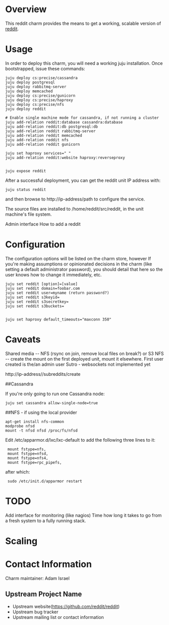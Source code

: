 # Overview

This reddit charm provides the means to get a working, scalable version of [reddit](https://github.com/reddit/reddit).

# Usage

In order to deploy this charm, you will need a working juju installation. Once bootstrapped, issue these commands:

    juju deploy cs:precise/cassandra    
    juju deploy postgresql
    juju deploy rabbitmq-server
    juju deploy memcached
    juju deploy cs:precise/gunicorn
    juju deploy cs:precise/haproxy
    juju deploy cs:precise/nfs
    juju deploy reddit

    # Enable single machine mode for cassandra, if not running a cluster
    juju add-relation reddit:database cassandra:database
    juju add-relation reddit:db postgresql:db
    juju add-relation reddit rabbitmq-server
    juju add-relation reddit memcached
    juju add-relation reddit nfs    
    juju add-relation reddit gunicorn    

    juju set haproxy services=" "
    juju add-relation reddit:website haproxy:reverseproxy
    
    
    juju expose reddit

After a successful deployment, you can get the reddit unit IP address with:

    juju status reddit

and then browse to http://ip-address/path to configure the service. 

The source files are installed to /home/reddit/src/reddit, in the unit machine's file system.

Admin interface
How to add a reddit

# Configuration

The configuration options will be listed on the charm store, however If you're making assumptions or opinionated decisions in the charm (like setting a default administrator password), you should detail that here so the user knows how to change it immediately, etc.

    juju set reddit [option]=[value]
    juju set reddit domain=foobar.com
    juju set reddit user=myname (return password?)
    juju set reddit s3keyid=
    juju set reddit s3secretkey=
    juju set reddit s3buckets=


    juju set haproxy default_timeouts="maxconn 350"

# Caveats
Shared media -- NFS (rsync on join, remove local files on break?) or S3
NFS -- create the mount on the first deployed unit, mount it elsewhere.
First user created is the/an admin user
Sutro - websockets not implemented yet

http://ip-address//subreddits/create

##Cassandra

If you're only going to run one Cassandra node:

    juju set cassandra allow-single-node=true

##NFS - if using the local provider

    apt-get install nfs-common
    modprobe nfsd
    mount -t nfsd nfsd /proc/fs/nfsd

Edit /etc/apparmor.d/lxc/lxc-default to add the following three lines to it:

     mount fstype=nfs,
     mount fstype=nfsd,
     mount fstype=nfs4,
     mount fstype=rpc_pipefs,

after which:

     sudo /etc/init.d/apparmor restart

# TODO

Add interface for monitoring (like nagios)
Time how long it takes to go from a fresh system to a fully running stack.

# Scaling

# Contact Information

Charm maintainer: Adam Israel

## Upstream Project Name

- Upstream website(https://github.com/reddit/reddit)
- Upstream bug tracker
- Upstream mailing list or contact information
